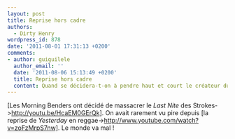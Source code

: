 ```yaml
---
layout: post
title: Reprise hors cadre
authors:
  - Dirty Henry
wordpress_id: 878
date: '2011-08-01 17:31:13 +0200'
comments:
- author: guiguilele
  author_email: ''
  date: '2011-08-06 15:13:49 +0200'
  title: Reprise hors cadre
  content: Quand se décidera-t-on à pendre haut et court le créateur du vocodeur ?
---
```

[Les Morning Benders ont décidé de massacrer le *Last Nite* des Strokes->http://youtu.be/HcaEM0GErQk]. On avait rarement vu pire depuis [la reprise de *Yesterday* en reggae->http://www.youtube.com/watch?v=zoFzMrpS7nw]. Le monde va mal !
